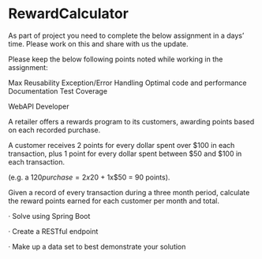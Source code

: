 # RewardCalculator
As part of project you need to complete the below assignment in a days’ time. Please work on this and share with us the update.

Please keep the below following points noted while working in the assignment:

 

Max Reusability
Exception/Error Handling
Optimal code and performance
Documentation
Test Coverage
 

 

WebAPI Developer

A retailer offers a rewards program to its customers, awarding points based on each recorded purchase.

 

A customer receives 2 points for every dollar spent over $100 in each transaction, plus 1 point for every dollar spent between $50 and $100 in each transaction.

(e.g. a $120 purchase = 2x$20 + 1x$50 = 90 points).

 

Given a record of every transaction during a three month period, calculate the reward points earned for each customer per month and total.

 

·       Solve using Spring Boot

·       Create a RESTful endpoint

·       Make up a data set to best demonstrate your solution
